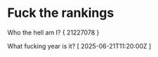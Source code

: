 # Fuck the rankings

Who the hell am I?
{ 21227078 }

What fucking year is it?
[ 2025-06-21T11:20:00Z ]

